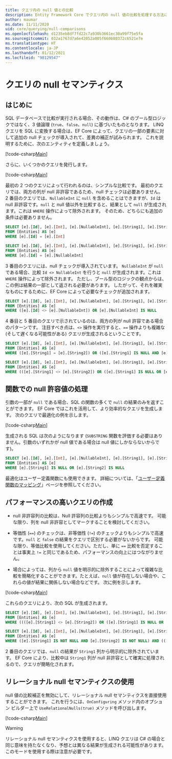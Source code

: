 ```yaml
---
title: クエリ内の null 値との比較
description: Entity Framework Core でクエリ内の null 値の比較を処理する方法に関する情報
author: maumar
ms.date: 11/11/2020
uid: core/querying/null-comparisons
ms.openlocfilehash: d1235eb8df7fd22c7a930b3661ec38a99f75e5fa
ms.sourcegitcommit: 032a1767d7a6e42052a005f660b80372c6521e7e
ms.translationtype: HT
ms.contentlocale: ja-JP
ms.lasthandoff: 01/12/2021
ms.locfileid: "98129547"
---
```

# <a name="query-null-semantics"></a>クエリの null セマンティクス

## <a name="introduction"></a>はじめに

SQL データベースで比較が実行される場合、その動作は、C# のブール型ロジックではなく、3 値論理 (`true`、`false`、`null`) に基づいたものとなります。 LINQ クエリを SQL に変換する場合は、EF Core によって、クエリの一部の要素に対して追加の null チェックが導入されて、差異の補正が試みられます。
これを説明するために、次のエンティティを定義しましょう。

[!code-csharp[Main](../../../samples/core/Querying/NullSemantics/NullSemanticsEntity.cs#Entity)]

さらに、いくつかのクエリを発行します。

[!code-csharp[Main](../../../samples/core/Querying/NullSemantics/Program.cs#BasicExamples)]

最初の 2 つのクエリによって行われるのは、シンプルな比較です。 最初のクエリでは、両方の列が null 非許容であるため、null チェックは必要ありません。 2 番目のクエリでは、`NullableInt` に `null` を含めることはできますが、`Id` は null 非許容です。`null` と null 値以外を比較すると、結果として `null` が生成されます。これは `WHERE` 操作によって除外されます。 そのため、どちらにも追加の条件は必要ありません。

```sql
SELECT [e].[Id], [e].[Int], [e].[NullableInt], [e].[String1], [e].[String2]
FROM [Entities] AS [e]
WHERE [e].[Id] = [e].[Int]

SELECT [e].[Id], [e].[Int], [e].[NullableInt], [e].[String1], [e].[String2]
FROM [Entities] AS [e]
WHERE [e].[Id] = [e].[NullableInt]
```

3 番目のクエリには、null チェックが導入されています。 `NullableInt` が `null` である場合、比較 `Id <> NullableInt` を行うと `null` が生成されます。これは `WHERE` 操作によって除外されます。 ただし、ブール型のロジックの観点からは、この例は結果の一部として返される必要があります。 したがって、それを確実なものにするために、EF Core によって必要なチェックが追加されます。

```sql
SELECT [e].[Id], [e].[Int], [e].[NullableInt], [e].[String1], [e].[String2]
FROM [Entities] AS [e]
WHERE ([e].[Id] <> [e].[NullableInt]) OR [e].[NullableInt] IS NULL
```

4 番目と 5 番目のクエリで示されているのは、両方の列が null 許容である場合のパターンです。 注目すべき点は、`<>` 操作を実行すると、`==` 操作よりも複雑な (そして遅くなる可能性がある) クエリが生成されるということです。

```sql
SELECT [e].[Id], [e].[Int], [e].[NullableInt], [e].[String1], [e].[String2]
FROM [Entities] AS [e]
WHERE ([e].[String1] = [e].[String2]) OR ([e].[String1] IS NULL AND [e].[String2] IS NULL)

SELECT [e].[Id], [e].[Int], [e].[NullableInt], [e].[String1], [e].[String2]
FROM [Entities] AS [e]
WHERE (([e].[String1] <> [e].[String2]) OR ([e].[String1] IS NULL OR [e].[String2] IS NULL)) AND ([e].[String1] IS NOT NULL OR [e].[String2] IS NOT NULL)
```

## <a name="treatment-of-nullable-values-in-functions"></a>関数での null 許容値の処理

引数の一部が `null` である場合、SQL の関数の多くで `null` の結果のみを返すことができます。 EF Core ではこれを活用して、より効率的なクエリを生成します。
次のクエリで最適化の例を示します。

[!code-csharp[Main](../../../samples/core/Querying/NullSemantics/Program.cs#Functions)]

生成される SQL は次のようになります (`SUBSTRING` 関数を評価する必要はありません。引数のいずれかが null 値である場合は null 値にしかならないからです)。

```sql
SELECT [e].[Id], [e].[Int], [e].[NullableInt], [e].[String1], [e].[String2]
FROM [Entities] AS [e]
WHERE [e].[String1] IS NULL OR [e].[String2] IS NULL
```

最適化はユーザー定義関数にも使用できます。 詳細については、「[ユーザー定義関数のマッピング](xref:core/querying/user-defined-function-mapping#configuring-nullability-of-user-defined-function-based-on-its-arguments)」ページを参照してください。

## <a name="writing-performant-queries"></a>パフォーマンスの高いクエリの作成

- null 非許容列の比較は、Null 許容列の比較よりもシンプルで高速です。 可能な限り、列を null 非許容としてマークすることを検討してください。

- 等価性 (`==`) のチェックは、非等価性 (`!=`) のチェックよりもシンプルで高速です。`null` と `false` の結果をクエリで区別する必要がないからです。 可能な限り、等価比較を使用してください。ただし、単に `==` 比較を否定することは事実上 `!=` と同じであるため、パフォーマンスの向上にはつながりません。

- 場合によっては、列から `null` 値を明示的に除外することによって複雑な比較を簡略化することができます。たとえば、`null` 値が存在しない場合や、これらの値が結果に関係しない場合などです。 次に例を示します。

[!code-csharp[Main](../../../samples/core/Querying/NullSemantics/Program.cs#ManualOptimization)]

これらのクエリにより、次の SQL が生成されます。

```sql
SELECT [e].[Id], [e].[Int], [e].[NullableInt], [e].[String1], [e].[String2]
FROM [Entities] AS [e]
WHERE ((([e].[String1] <> [e].[String2]) OR ([e].[String1] IS NULL OR [e].[String2] IS NULL)) AND ([e].[String1] IS NOT NULL OR [e].[String2] IS NOT NULL)) OR ((CAST(LEN([e].[String1]) AS int) = CAST(LEN([e].[String2]) AS int)) OR ([e].[String1] IS NULL AND [e].[String2] IS NULL))

SELECT [e].[Id], [e].[Int], [e].[NullableInt], [e].[String1], [e].[String2]
FROM [Entities] AS [e]
WHERE ([e].[String1] IS NOT NULL AND [e].[String2] IS NOT NULL) AND (([e].[String1] <> [e].[String2]) OR (CAST(LEN([e].[String1]) AS int) = CAST(LEN([e].[String2]) AS int)))
```

2 番目のクエリでは、`null` の結果が `String1` 列から明示的に除外されています。 EF Core により、比較中は `String1` 列が null 非許容として確実に処理されるので、クエリが簡略化されます。

## <a name="using-relational-null-semantics"></a>リレーショナル null セマンティクスの使用

null 値の比較補正を無効にして、リレーショナル null セマンティクスを直接使用することができます。 これを行うには、`OnConfiguring` メソッド内のオプション ビルダー上で `UseRelationalNulls(true)` メソッドを呼び出します。

[!code-csharp[Main](../../../samples/core/Querying/NullSemantics/NullSemanticsContext.cs#UseRelationalNulls)]

> [!WARNING]
> リレーショナル null セマンティクスを使用すると、LINQ クエリは C# の場合と同じ意味を持たなくなり、予想とは異なる結果が生成される可能性があります。 このモードを使用する際は注意が必要です。

